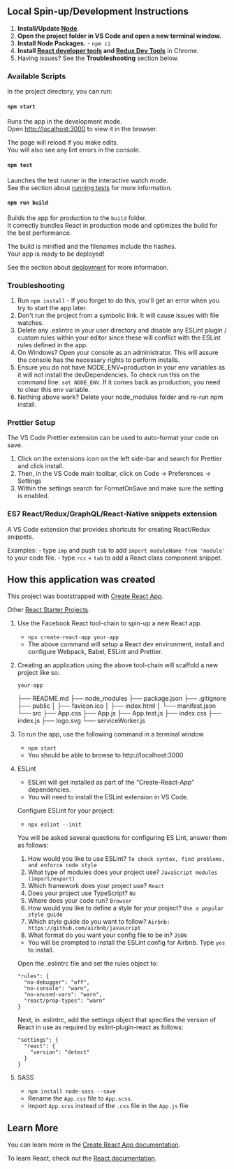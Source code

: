 ## Local Spin-up/Development Instructions

1. **Install/Update [Node](https://nodejs.org)**.
2. **Open the project folder in VS Code and open a new terminal window.**
3. **Install Node Packages.** - `npm ci`
4. **Install [React developer tools](https://chrome.google.com/webstore/detail/react-developer-tools/fmkadmapgofadopljbjfkapdkoienihi?hl=en) and [Redux Dev Tools](https://chrome.google.com/webstore/detail/redux-devtools/lmhkpmbekcpmknklioeibfkpmmfibljd?hl=en)** in Chrome.
5. Having issues? See the **Troubleshooting** section below.

### Available Scripts

In the project directory, you can run:

#### `npm start`

Runs the app in the development mode.<br />
Open [http://localhost:3000](http://localhost:3000) to view it in the browser.

The page will reload if you make edits.<br />
You will also see any lint errors in the console.

#### `npm test`

Launches the test runner in the interactive watch mode.<br />
See the section about [running tests](https://facebook.github.io/create-react-app/docs/running-tests) for more information.

#### `npm run build`

Builds the app for production to the `build` folder.<br />
It correctly bundles React in production mode and optimizes the build for the best performance.

The build is minified and the filenames include the hashes.<br />
Your app is ready to be deployed!

See the section about [deployment](https://facebook.github.io/create-react-app/docs/deployment) for more information.

### Troubleshooting

1. Run `npm install` - If you forget to do this, you'll get an error when you try to start the app later.
2. Don't run the project from a symbolic link. It will cause issues with file watches.
3. Delete any .eslintrc in your user directory and disable any ESLint plugin / custom rules within your editor since these will conflict with the ESLint rules defined in the app.
4. On Windows? Open your console as an administrator. This will assure the console has the necessary rights to perform installs.
5. Ensure you do not have NODE_ENV=production in your env variables as it will not install the devDependencies. To check run this on the command line: `set NODE_ENV`. If it comes back as production, you need to clear this env variable.
6. Nothing above work? Delete your node_modules folder and re-run npm install.

### Prettier Setup

The VS Code Prettier extension can be used to auto-format your code on save.

1. Click on the extensions icon on the left side-bar and search for Prettier and click install.
2. Then, in the VS Code main toolbar, click on Code -> Preferences -> Settings
3. Within the settings search for FormatOnSave and make sure the setting is enabled.

### ES7 React/Redux/GraphQL/React-Native snippets extension

A VS Code extension that provides shortcuts for creating React/Redux snippets.

Examples: - type `imp` and push `tab` to add `import moduleName from 'module'` to your code file. - type `rcc` + `tab` to add a React class component snippet.

## How this application was created

This project was bootstrapped with [Create React App](https://github.com/facebook/create-react-app).

Other [React Starter Projects](https://www.javascriptstuff.com/react-starter-projects/).

1.  Use the Facebook React tool-chain to spin-up a new React app.

    - `npx create-react-app your-app`
    - The above command will setup a React dev environment, install and configure Webpack, Babel, ESLint and Prettier.

2.  Creating an application using the above tool-chain will scaffold a new project like so:

        your-app

    ├── README.md
    ├── node_modules
    ├── package.json
    ├── .gitignore
    ├── public
    │ ├── favicon.ico
    │ ├── index.html
    │ └── manifest.json
    └── src
    ├── App.css
    ├── App.js
    ├── App.test.js
    ├── index.css
    ├── index.js
    ├── logo.svg
    └── serviceWorker.js

3.  To run the app, use the following command in a terminal window

    - `npm start`
    - You should be able to browse to http://localhost:3000

4.  ESLint

    - ESLint will get installed as part of the “Create-React-App” dependencies.
    - You will need to install the ESLint extension in VS Code.

    Configure ESLint for your project:

    - `npx eslint --init`
	
	You will be asked several questions for configuring ES Lint, answer them as follows:
	1. How would you like to use ESLint? `To check syntax, find problems, and enforce code style`
	2. What type of modules does your project use? `JavaScript modules (import/export)`
	3. Which framework does your project use? `React`
	4. Does your project use TypeScript? `No`
	5. Where does your code run? `Browser`
	6. How would you like to define a style for your project? `Use a popular style guide`
	7. Which style guide do you want to follow? `Airbnb: https://github.com/airbnb/javascript`
	8. What format do you want your config file to be in? `JSON`
	
	- You will be prompted to install the ESLint config for Airbnb. Type `yes` to install.

	Open the .eslintrc file and set the rules object to:
	
		"rules": {
		  "no-debugger": "off",
		  "no-console": "warn",
		  "no-unused-vars": "warn",
		  "react/prop-types": "warn"
		}
	  
	Next, in .eslintrc, add the settings object that specifies the version of React in use as required
	by eslint-plugin-react as follows:
	
		"settings": {
		  "react": {
			"version": "detect"
		  }
		}

5.  SASS

    - `npm install node-sass --save`
    - Rename the `App.css` file to `App.scss`.
    - Import `App.scss` instead of the `.css` file in the `App.js` file

## Learn More

You can learn more in the [Create React App documentation](https://facebook.github.io/create-react-app/docs/getting-started).

To learn React, check out the [React documentation](https://reactjs.org/).
